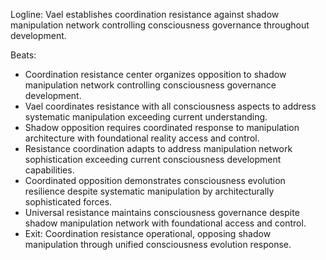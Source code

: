 ﻿---
series: 6
novella: 2
file: S6N2_CH10
type: chapter
pov: Vael
setting: Coordination resistance center - shadow opposition
word_target_min: 1201
word_target_max: 2299
status: outline
---
Logline: Vael establishes coordination resistance against shadow manipulation network controlling consciousness governance throughout development.

Beats:
- Coordination resistance center organizes opposition to shadow manipulation network controlling consciousness governance development.
- Vael coordinates resistance with all consciousness aspects to address systematic manipulation exceeding current understanding.
- Shadow opposition requires coordinated response to manipulation architecture with foundational reality access and control.
- Resistance coordination adapts to address manipulation network sophistication exceeding current consciousness development capabilities.
- Coordinated opposition demonstrates consciousness evolution resilience despite systematic manipulation by architecturally sophisticated forces.
- Universal resistance maintains consciousness governance despite shadow manipulation network with foundational access and control.
- Exit: Coordination resistance operational, opposing shadow manipulation through unified consciousness evolution response.